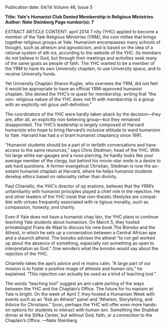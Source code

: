 Publication date: 04/14
Volume 46, Issue 5

**Title: Yale's Humanist Club Denied Membership in Religious Ministries**
**Author: Nate Steinberg**
**Page number(s): 7**

EXTRACT ARTICLE CONTENT:
april 2014
7
nity (YHC) applied to become a member of 
the Yale Religious Ministries (YRM), the com­
mittee that brings together religious groups at 
Yale. Humanism encompasses many schools of 
thought, such as atheism and agnosticism, and 
is based on the idea of a rational system of eth­
ics, according to the website of the YHC. Its 
members do not believe in God, but through 
their meetings and activities seek many of the 
same goals as people of faith. The YHC wanted 
to be a member of the YRM to have its own 
University chaplain, to use University space, 
and to receive University funds. 

Yet University Chaplain Sharon Kugler, 
who oversees the YRM, did not feel it would be 
appropriate to have an official YRM-approved 
humanist chaplain. She denied the YHC’s re­
quest for membership, writing that “the non-
religious nature of the YHC does not fit with 
membership in a group with an explicitly reli­
gious self-definition.” 

The coordinators of the YHC were hardly 
taken aback by the decision—they are, after 
all, an explicitly non-believing group—but they 
remained disappointed. The YHC’s leadership 
is largely composed of Harvard humanists who 
hope to bring Harvard’s inclusive attitude to­
ward humanism to Yale. Harvard has had a vi­
brant humanist chaplaincy since 1991.

“Humanist students should be a part of in­
terfaith conversations and have access to the 
same resources,” says Chris Stedman, head of 
the YHC. With his large white ear-gauges and a 
nose piercing, he hardly looks like your average 
member of the clergy, but behind his movie-star 
smile is a desire to ask hard questions. A former 
evangelical Christian, Stedman is now the as­
sistant humanist chaplain at Harvard, where he 
helps humanist students develop ethics based 
on rationality rather than divinity. 

Paul Chiariello, the YHC’s director of op­
erations, believes that the YRM’s unfamiliarity 
with humanist principles played a chief role in 
the rejection. He and other leaders of the YHC 
insist that non-theistic lifestyles are compat­
ible with virtues frequently associated with re­
ligious morality, such as compassion, honesty, 
and charity.

Even if Yale does not have a humanist chap­
lain, the YHC plans to continue teaching Yale 
students about humanism. On March 5, they 
hosted primatologist Frans de Waal to discuss 
his new book The Bonobo and the Atheist, 
in which he sets up a conversation between a 
Central African ape and a staunch atheist. The 
bonobo advises the atheist “to not get worked 
up about the absence of something, especially 
not something as open to interpretation as 
God.” One wonders what the bonobo would say 
about the rejection of the YHC. 

Chiariello takes the ape’s advice and re­
mains calm. “A large part of our mission is to 
foster a positive image of atheists and human­
ists,” he explained. “This rejection can actually 
be used as a kind of teaching tool.” 

The words “teaching tool” suggest an ami­
cable parting of the ways between the YHC 
and the Chaplain’s Office. The future for hu­
manism at Yale is bright. On the week of April 
7, they hosted a Humanism Week with events 
such as an “Ask an Atheist” panel and “Atheism, 
Storytelling, and Advice for Christians.” Soon, 
perhaps the YHC will offer even more hands-
on options for students to interact with human­
ism. Something like Shabbat dinner at the Slifka 
Center, but without God, faith, or a connection 
to the Chaplain’s Office.
—Nate Steinberg